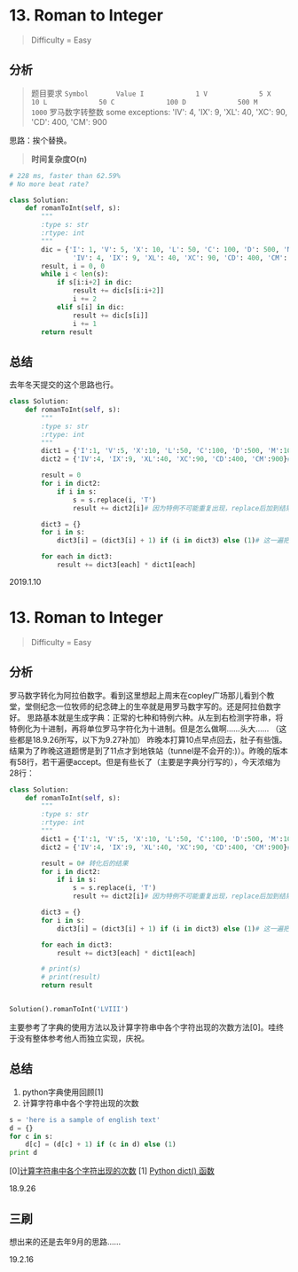 # 13. Roman to Integer
> Difficulty = Easy

## 分析

> 题目要求
> `Symbol       Value
I             1
V             5
X             10
L             50
C             100
D             500
M             1000`
> 罗马数字转整数
> some exceptions:
> 'IV': 4, 'IX': 9, 'XL': 40, 'XC': 90, 'CD': 400, 'CM': 900

思路：挨个替换。

> **时间复杂度O(n)**

```python
# 228 ms, faster than 62.59%
# No more beat rate?

class Solution:
	def romanToInt(self, s):
		"""
		:type s: str
		:rtype: int
		"""
		dic = {'I': 1, 'V': 5, 'X': 10, 'L': 50, 'C': 100, 'D': 500, 'M': 1000,
				'IV': 4, 'IX': 9, 'XL': 40, 'XC': 90, 'CD': 400, 'CM': 900}
		result, i = 0, 0
		while i < len(s):
			if s[i:i+2] in dic:
				result += dic[s[i:i+2]]
				i += 2
			elif s[i] in dic:
				result += dic[s[i]]
				i += 1
		return result
```

## 总结

去年冬天提交的这个思路也行。

```python
class Solution:
	def romanToInt(self, s):
		"""
		:type s: str
		:rtype: int
		"""
		dict1 = {'I':1, 'V':5, 'X':10, 'L':50, 'C':100, 'D':500, 'M':1000, 'T':0}# 正常映射表
		dict2 = {'IV':4, 'IX':9, 'XL':40, 'XC':90, 'CD':400, 'CM':900}# 特例映射表

		result = 0
		for i in dict2:
			if i in s:
				s = s.replace(i, 'T')
				result += dict2[i]# 因为特例不可能重复出现，replace后加到结果里

		dict3 = {}
		for i in s:
			dict3[i] = (dict3[i] + 1) if (i in dict3) else (1)# 这一遍把s里的每个字符出现次数统计，放入字典3

		for each in dict3:
			result += dict3[each] * dict1[each]
```

2019.1.10


# 13. Roman to Integer
> Difficulty = Easy

## 分析
罗马数字转化为阿拉伯数字。看到这里想起上周末在copley广场那儿看到个教堂，堂侧纪念一位牧师的纪念碑上的生卒就是用罗马数字写的。还是阿拉伯数字好。
思路基本就是生成字典：正常的七种和特例六种。从左到右检测字符串，将特例化为十进制，再将单位罗马字符化为十进制。但是怎么做啊……头大……
（这些都是18.9.26所写，以下为9.27补加）
昨晚本打算10点早点回去，肚子有些饿。结果为了昨晚这道题愣是到了11点才到地铁站（tunnel是不会开的:)）。昨晚的版本有58行，若干遍便accept。但是有些长了（主要是字典分行写的），今天浓缩为28行：
```python
class Solution:
    def romanToInt(self, s):
        """
        :type s: str
        :rtype: int
        """
        dict1 = {'I':1, 'V':5, 'X':10, 'L':50, 'C':100, 'D':500, 'M':1000, 'T':0}# 正常映射表
        dict2 = {'IV':4, 'IX':9, 'XL':40, 'XC':90, 'CD':400, 'CM':900}# 特例映射表

        result = 0# 转化后的结果
        for i in dict2:
            if i in s:
                s = s.replace(i, 'T')
                result += dict2[i]# 因为特例不可能重复出现，replace后加到结果里

        dict3 = {}
        for i in s:
            dict3[i] = (dict3[i] + 1) if (i in dict3) else (1)# 这一遍把s里的每个字符出现次数统计，放入字典3

        for each in dict3:
            result += dict3[each] * dict1[each]

        # print(s)
        # print(result)
        return result


Solution().romanToInt('LVIII')
```

主要参考了字典的使用方法以及计算字符串中各个字符出现的次数方法[0]。哇终于没有整体参考他人而独立实现，庆祝。

## 总结
1. python字典使用回顾[1]
2. 计算字符串中各个字符出现的次数
```python
s = 'here is a sample of english text' 
d = {} 
for c in s: 
    d[c] = (d[c] + 1) if (c in d) else (1) 
print d
```

[0][计算字符串中各个字符出现的次数](https://blog.csdn.net/qq807237096/article/details/68940848)
[1] [Python dict() 函数](http://www.runoob.com/python/python-func-dict.html)

18.9.26

## 三刷

想出来的还是去年9月的思路……

19.2.16
